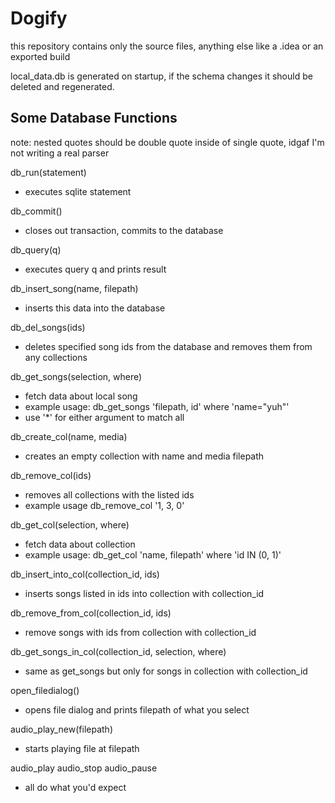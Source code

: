 # Dogify

this repository contains only the source files, anything else like a .idea or an exported build

local_data.db is generated on startup, if the schema changes it should be deleted and regenerated.

## Some Database Functions
note: nested quotes should be double quote inside of single quote, idgaf I'm not writing a real parser

db_run(statement)
- executes sqlite statement

db_commit()
- closes out transaction, commits to the database

db_query(q)
- executes query q and prints result

db_insert_song(name, filepath)
- inserts this data into the database

db_del_songs(ids)
- deletes specified song ids from the database and removes them from any collections

db_get_songs(selection, where)
- fetch data about local song
- example usage: db_get_songs 'filepath, id' where 'name="yuh"'
- use '*' for either argument to match all

db_create_col(name, media)
- creates an empty collection with name and media filepath

db_remove_col(ids)
- removes all collections with the listed ids
- example usage db_remove_col '1, 3, 0'

db_get_col(selection, where)
- fetch data about collection
- example usage: db_get_col 'name, filepath' where 'id IN (0, 1)' 

db_insert_into_col(collection_id, ids)
- inserts songs listed in ids into collection with collection_id

db_remove_from_col(collection_id, ids)
- remove songs with ids from collection with collection_id

db_get_songs_in_col(collection_id, selection, where)
- same as get_songs but only for songs in collection with collection_id

open_filedialog()
- opens file dialog and prints filepath of what you select

audio_play_new(filepath)
- starts playing file at filepath

audio_play audio_stop audio_pause
- all do what you'd expect